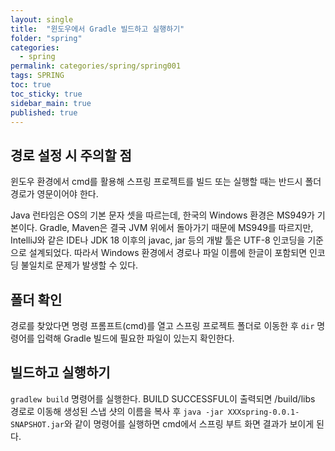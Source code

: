 ```yaml
---
layout: single
title:  "윈도우에서 Gradle 빌드하고 실행하기"
folder: "spring"
categories:
  - spring
permalink: categories/spring/spring001
tags: SPRING
toc: true
toc_sticky: true
sidebar_main: true
published: true
---
```


## 경로 설정 시 주의할 점
윈도우 환경에서 cmd를 활용해 스프링 프로젝트를 빌드 또는 실행할 때는 반드시 폴더 경로가 영문이어야 한다.

Java 런타임은 OS의 기본 문자 셋을 따르는데, 한국의 Windows 환경은 MS949가 기본이다. Gradle, Maven은 결국 JVM 위에서 돌아가기 때문에 MS949를 따르지만, IntelliJ와 같은 IDE나 JDK 18 이후의 javac, jar 등의 개발 툴은 UTF-8 인코딩을 기준으로 설계되었다. 따라서 Windows 환경에서 경로나 파일 이름에 한글이 포함되면 인코딩 불일치로 문제가 발생할 수 있다.

## 폴더 확인
경로를 찾았다면 명령 프롬프트(cmd)를 열고 스프링 프로젝트 폴더로 이동한 후 `dir` 명령어를 입력해 Gradle 빌드에 필요한 파일이 있는지 확인한다.

## 빌드하고 실행하기
`gradlew build` 명령어를 실행한다. BUILD SUCCESSFUL이 출력되면 /build/libs 경로로 이동해 생성된 스냅 샷의 이름을 복사 후 `java -jar XXXspring-0.0.1-SNAPSHOT.jar`와 같이 명령어를 실행하면 cmd에서 스프링 부트 화면 결과가 보이게 된다.